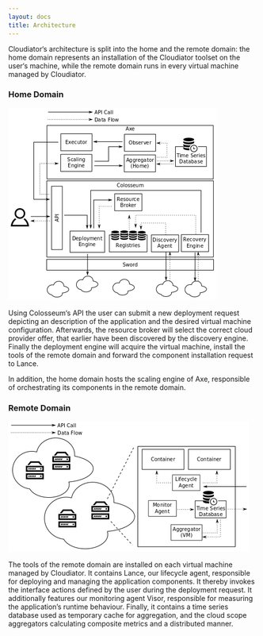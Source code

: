 ```yaml
---
layout: docs
title: Architecture
---
```


Cloudiator‘s architecture is split into the home and the remote domain:
the home domain represents an installation of the Cloudiator toolset on the user‘s machine, 
while the remote domain runs in every virtual machine managed by Cloudiator. 

### Home Domain

![alt text][architecture_home]

Using Colosseum‘s API the user can submit a new deployment request depicting an description of the application 
and the desired virtual machine configuration. Afterwards, the resource broker will select the 
correct cloud provider offer, that earlier have been discovered by the discovery engine. 
Finally the deployment engine will acquire the virtual machine, install the tools of the remote domain 
and forward the component installation request to Lance.

In addition, the home domain hosts the scaling engine of Axe, responsible of orchestrating its components in the remote domain.

### Remote Domain

![alt text][architecture_remote]

The tools of the remote domain are installed on each virtual machine managed by Cloudiator. 
It contains Lance, our lifecycle agent, responsible for deploying and managing the application components. 
It thereby invokes the interface actions defined by the user during the deployment request. 
It additionally features our monitoring agent Visor, responsible for measuring the application’s runtime behaviour. 
Finally, it contains a time series database used as temporary cache for aggregation, and the cloud scope aggregators 
calculating composite metrics and a distributed manner.  



[architecture_home]: /images/docs/architecture_home.png "Architecture of the Home Domain"
[architecture_remote]: /images/docs/architecture_remote.png "Architecture of the Remote Domain"
